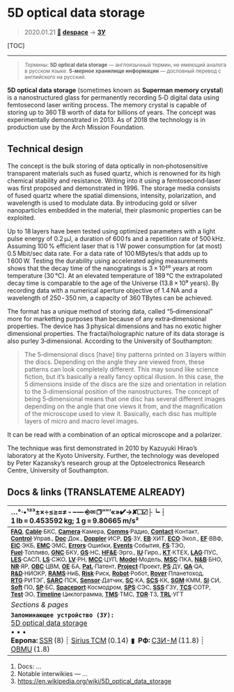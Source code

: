 # 5D optical data storage
> 2020.01.21 **[🚀](../index/index.md) [despace](index.md)** → **[ЗУ](ds.md)**

[TOC]

---

> <small>*Термины:* **5D optical data storage** — англоязычный термин, не имеющий аналога в русском языке. **5‑мерное хранилище информации** — дословный перевод с английского на русский.</small>

**5D optical data storage** (sometimes known as **Superman memory crystal**) is a nanostructured glass for permanently recording 5‑D digital data using femtosecond laser writing process. The memory crystal is capable of storing up to 360 TB worth of data for billions of years. The concept was experimentally demonstrated in 2013. As of 2018 the technology is in production use by the Arch Mission Foundation.



<p style="page-break-after:always"> </p>

## Technical design
The concept is the bulk storing of data optically in non‑photosensitive transparent materials such as fused quartz, which is renowned for its high chemical stability and resistance. Writing into it using a femtosecond‑laser was first proposed and demonstrated in 1996. The storage media consists of fused quartz where the spatial dimensions, intensity, polarization, and wavelength is used to modulate data. By introducing gold or silver nanoparticles embedded in the material, their plasmonic properties can be exploited.

Up to 18 layers have been tested using optimized parameters with a light pulse energy of 0.2 μJ, a duration of 600 fs and a repetition rate of 500 kHz. Assuming 100 % efficient laser that is 1 W power consumption for (at most) 0.5 Mbit/sec data rate. For a data rate of 100 MBytes/s that adds up to 1 600 W. Testing the durability using accelerated aging measurements shows that the decay time of the nanogratings is 3 × 10²⁰ years at room temperature (30 ℃). At an elevated temperature of 189 ℃ the extrapolated decay time is comparable to the age of the Universe (13.8 × 10⁹ years). By recording data with a numerical aperture objective of 1.4 NA and a wavelength of 250 ‑ 350 nm, a capacity of 360 TBytes can be achieved.

The format has a unique method of storing data, called “5‑dimensional” more for marketting purposes than because of any extra‑dimensional properties. The device has 3 physical dimensions and has no exotic higher dimensional properties. The fractal/holographic nature of its data storage is also purley 3‑dimensional. According to the University of Southampton:

> The 5‑dimensional discs [have] tiny patterns printed on 3 layers within the discs. Depending on the angle they are viewed from, these patterns can look completely different. This may sound like science fiction, but it’s basically a really fancy optical illusion. In this case, the 5 dimensions inside of the discs are the size and orientation in relation to the 3‑dimensional position of the nanostructures. The concept of being 5‑dimensional means that one disc has several different images depending on the angle that one views it from, and the magnification of the microscope used to view it. Basically, each disc has multiple layers of micro and macro level images.

It can be read with a combination of an optical microscope and a polarizer.

The technique was first demonstrated in 2010 by Kazuyuki Hirao’s laboratory at the Kyoto University. Further, the technology was developed by Peter Kazansky’s research group at the Optoelectronics Research Centre, University of Southampton.



<p style="page-break-after:always"> </p>

## Docs & links (TRANSLATEME ALREADY)
|…°·•¹²³±×÷≤≥≈≠ ‑ −— ⎆✉ ❐“”’«»✔→✘☐☑├┕┆ 1 lb = 0.453592 kg; 1 g = 9.80665 m/s²|
|:--|
|<small>**[FAQ](faq.md)**, **[Cable](cable.md)**·БКС, **[Camera](camera.md)**·Камера, **[Comms](comms.md)**·Радио, **[Contact](contact.md)**·Контакт, **[Control](control.md)**·Управ., **[Doc](doc.md)**·Док., **[Doppler](doppler.md)**·ИСР, **[DS](ds.md)**·ЗУ, **[EB](eb.md)**·ХИТ, **[ECO](ecology.md)**·Экол., **[EF](ef.md)**·ВВФ, **[ElC](elc.md)**·ЭКБ, **[EMC](emc.md)**·ЭМС, **[Errors](error.md)**·Ошибки, **[Events](event.md)**·События, **[FS](fs.md)**·ТЭО, **[Fuel](fuel.md)**·Топливо, **[GNC](gnc.md)**·БКУ, **[GS](scs.md)**·НС, **[HF&E](hfe.md)**·Эрго., **[IU](iu.md)**·Гиро., **[KT](kt.md)**·КТЕХ, **[LAG](lag.md)**·ПУC, **[LES](les.md)**·САСП, **[LS](ls.md)**·СЖО, **[LV](lv.md)**·РН, **[MCC](mcc.md)**·ЦУП, **[Model](model.md)**·Модель, **[MSC](sc.md)**·ПКА, **[N&B](nnb.md)**·БНО, **[NR](nr.md)**·ЯР, **[OBC](obc.md)**·ЦВМ, **[OE](oe.md)**·БА, **[Pat.](патент.md)**·Патент, **[Project](project.md)**·Проект, **[PS](ps.md)**·ДУ, **[QA](quality.md)**·QA, **[R&D](rnd.md)**·НИОКР, **[RAMS](rams.md)**·НиБ, **[Risk](risk.md)**·Риск, **[Robot](robotics.md)**·Робот, **[Rover](rover.md)**·Планетоход, **[RTG](rtg.md)**·РИТЭГ, **[SARC](sarc.md)**·ПСК, **[Sensor](sensor.md)**·Датчик, **[SC](sc.md)**·КА, **[SCS](scs.md)**·КК, **[SGM](sgm.md)**·КММ, **[SI](si.md)**·СИ, **[Soft](soft.md)**·ПО, **[SP](sp.md)**·БС, **[Spaceport](spaceport.md)**·Космодром, **[SPS](sps.md)**·СЭС, **[SSS](sss.md)**·ГЗУ, **[TCS](tcs.md)**·СОТР, **[Test](test.md)**·ЭО, **[Timeline](timeline.md)**·Циклограмма, **[TMS](tms.md)**·ТМС, **[TOR](tor.md)**·ТЗ, **[TRL](trl.md)**·УГТ</small>|
|*Sections & pages*|
|**`Запоминающее устройство (ЗУ):`**<br> [5D optical data storage](5dods.md) <br>• • •<br> **Европа:** [SSR](ssr.md) (8) ┊ [Sirius TCM](sirius_tcm.md) (0.14)  ▮  **РФ:** [СЗИ-М](szi_m.md) (11.8) ┊ [OBMU](sait_obmu.md) (1.8) |

   1. Docs: …
   1. Notable interwikies — …
   1. <https://en.wikipedia.org/wiki/5D_optical_data_storage>
